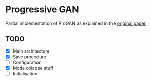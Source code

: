 Progressive GAN
===============

Partial implementation of ProGAN as explained in the [original paper](https://research.nvidia.com/publication/2017-10_Progressive-Growing-of)


## TODO

+ [x] Main architecture
+ [x] Save procedure
+ [ ] Configuration
+ [x] Mode colapse stuff
+ [ ] Initialisation
